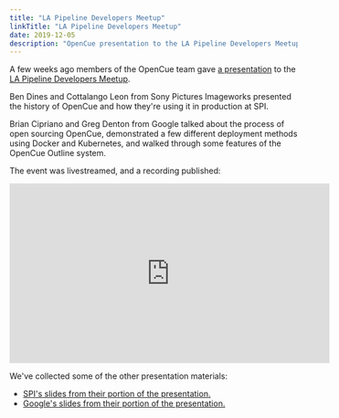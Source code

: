 ```yaml
---
title: "LA Pipeline Developers Meetup"
linkTitle: "LA Pipeline Developers Meetup"
date: 2019-12-05
description: "OpenCue presentation to the LA Pipeline Developers Meetup"
---
```


A few weeks ago members of the OpenCue team gave
[a presentation](https://www.meetup.com/LA-Animation-and-VFX-Pipeline-Developers-Meetup/events/266022492/)
to the
[LA Pipeline Developers Meetup](https://www.meetup.com/LA-Animation-and-VFX-Pipeline-Developers-Meetup/).

Ben Dines and Cottalango Leon from Sony Pictures Imageworks presented the history of OpenCue and
how they're using it in production at SPI.

Brian Cipriano and Greg Denton from Google talked about the process of open sourcing OpenCue,
demonstrated a few different deployment methods using Docker and Kubernetes, and walked through
some features of the OpenCue Outline system.

The event was livestreamed, and a recording published:

<div class="w-75 mx-auto embed-responsive embed-responsive-16by9 mb-3">
    <iframe class="embed-responsive-item" width="560" height="315" src="https://www.youtube-nocookie.com/embed/Vh6wtTzEj_E" frameborder="0" allow="accelerometer; autoplay; encrypted-media; gyroscope; picture-in-picture" allowfullscreen></iframe>
</div>

We've collected some of the other presentation materials:

- [SPI's slides from their portion of the presentation.](https://drive.google.com/file/d/110zJMjHnkmLmUlIuH8HyRg0BLJ6RLTSp/view)
- [Google's slides from their portion of the presentation.](https://docs.google.com/presentation/d/147VA8Tv2k0PzJRMVreMBNw5l7ztrH4B_FfgLtI7sbA0/edit?usp=sharing)
